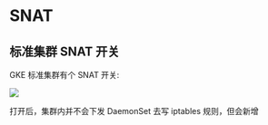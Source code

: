 # SNAT

## 标准集群 SNAT 开关

GKE 标准集群有个 SNAT 开关:

![](https://image-host-1251893006.cos.ap-chengdu.myqcloud.com/2025%2F09%2F23%2F20250923160815.png)

打开后，集群内并不会下发 DaemonSet 去写 iptables 规则，但会新增
